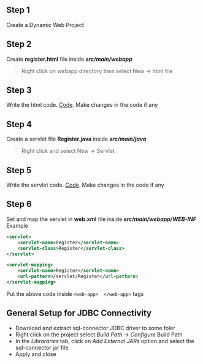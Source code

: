 ## Step 1
Create a Dynamic Web Project

## Step 2
Create **register.html** file inside ***src/main/webapp***
> Right click on webapp directory then select New -> html file

## Step 3
Write the html code. [Code](https://github.com/GowshikPrabhu/jsp-servlet-springboot-demo/blob/main/DemoProject/src/main/webapp/register.html).
Make changes in the code if any

## Step 4
Create a servlet file **Register.java** inside ***src/main/java***
> Right click and select New -> Servlet

## Step 5
Write the servlet code. [Code](https://github.com/GowshikPrabhu/jsp-servlet-springboot-demo/blob/main/DemoProject/src/main/java/Register.java).
Make changes in the code if any

## Step 6
Set and map the servlet in **web.xml** file inside ***src/main/webapp/WEB-INF***
Example
```xml
<servlet>
    <servlet-name>Register</servlet-name>
    <servlet-class>Register</servlet-class>
</servlet>

<servlet-mapping>
    <servlet-name>Register</servlet-name>
    <url-pattern>/servlet/Register</url-pattern>
</servlet-mapping>
 ```
 Put the above code inside `<web-app>  </web-app>` tags

## General Setup for JDBC Connectivity
* Download and extract sql-connector JDBC driver to some foler
* Right click on the project select *Build Path -> Configure* Build Path
* In the *Librararies* tab, click on *Add External JARs* option and select the sql-connector jar file
* Apply and close
